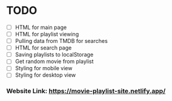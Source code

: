 # TODO

- [ ] HTML for main page
- [ ] HTML for playlist viewing
- [ ] Pulling data from TMDB for searches
- [ ] HTML for search page 
- [ ] Saving playlists to localStorage
- [ ] Get random movie from playlist
- [ ] Styling for mobile view
- [ ] Styling for desktop view

### Website Link: https://movie-playlist-site.netlify.app/
